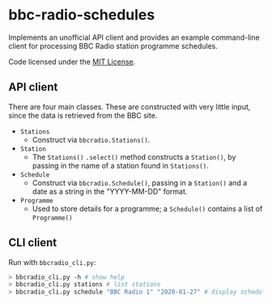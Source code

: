 # bbc-radio-schedules

Implements an unofficial API client and provides an example command-line
client for processing BBC Radio station programme schedules.

Code licensed under the [MIT License](LICENSE).

## API client

There are four main classes. These are constructed with very little
input, since the data is retrieved from the BBC site.

* `Stations`
  * Construct via `bbcradio.Stations()`.
* `Station`
  * The `Stations()` `.select()` method constructs a `Station()`, by
    passing in the name of a station found in `Stations()`.
* `Schedule`
  * Construct via `bbcradio.Schedule()`, passing in a `Station()` and a
    date as a string in the "YYYY-MM-DD" format.
* `Programme`
  * Used to store details for a programme; a `Schedule()` contains a
    list of `Programme()`

## CLI client

Run with `bbcradio_cli.py`:

```sh
> bbcradio_cli.py -h # show help
> bbcradio_cli.py stations # list stations
> bbcradio_cli.py schedule "BBC Radio 1" "2020-01-27" # display schedule
```
